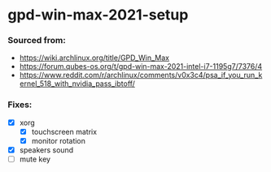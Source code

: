 # gpd-win-max-2021-setup

### Sourced from:
- https://wiki.archlinux.org/title/GPD_Win_Max
- https://forum.qubes-os.org/t/gpd-win-max-2021-intel-i7-1195g7/7376/4
- https://www.reddit.com/r/archlinux/comments/v0x3c4/psa_if_you_run_kernel_518_with_nvidia_pass_ibtoff/

### Fixes:
- [x] xorg
	- [x] touchscreen matrix
	- [x] monitor rotation
- [x] speakers sound
- [ ] mute key
